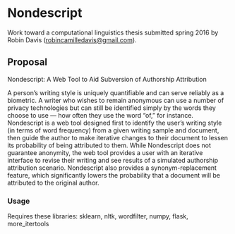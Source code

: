 # Nondescript 

Work toward a computational linguistics thesis submitted spring 2016 by Robin Davis (robincamilledavis@gmail.com).

## Proposal 

Nondescript: A Web Tool to Aid Subversion of Authorship Attribution

A person’s writing style is uniquely quantifiable and can serve reliably as a biometric. A writer who wishes to remain anonymous can use a number of privacy technologies but can still be identified simply by the words they choose to use — how often they use the word “of,” for instance. Nondescript is a web tool designed first to identify the user’s writing style (in terms of word frequency) from a given writing sample and document, then guide the author to make iterative changes to their document to lessen its probability of being attributed to them. While Nondescript does not guarantee anonymity, the web tool provides a user with an iterative interface to revise their writing and see results of a simulated authorship attribution scenario. Nondescript also provides a synonym-replacement feature, which significantly lowers the probability that a document will be attributed to the original author. 
 

### Usage 

Requires these libraries: sklearn, nltk, wordfilter, numpy, flask, more_itertools